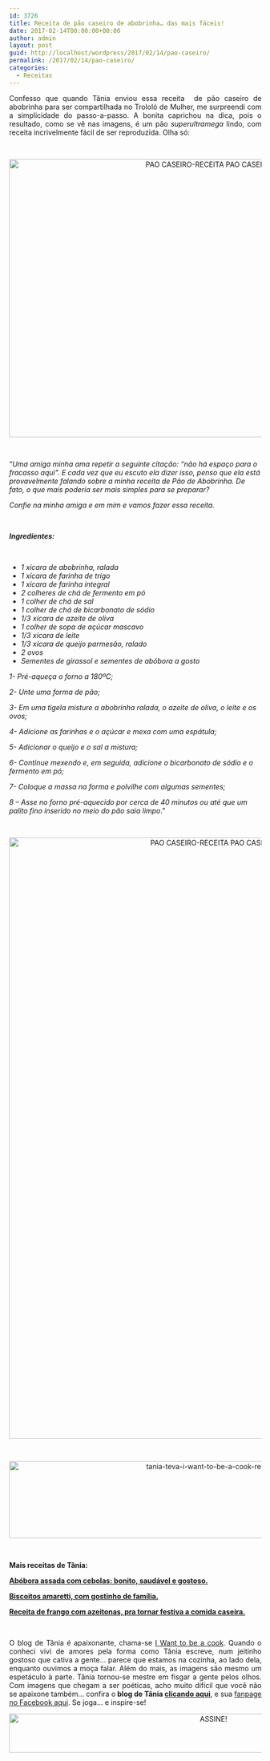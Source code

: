 ```yaml
---
id: 3726
title: Receita de pão caseiro de abobrinha… das mais fáceis!
date: 2017-02-14T00:00:00+00:00
author: admin
layout: post
guid: http://localhost/wordpress/2017/02/14/pao-caseiro/
permalink: /2017/02/14/pao-caseiro/
categories:
  - Receitas
---
```

<p align="justify">
  Confesso que quando Tânia enviou essa receita  de pão caseiro de abobrinha para ser compartilhada no Trololó de Mulher, me surpreendi com a simplicidade do passo-a-passo. A bonita caprichou na dica, pois o resultado, como se vê nas imagens, é um pão <em>superultramega</em> lindo, com receita incrivelmente fácil de ser reproduzida. Olha só:
</p>

&nbsp;

<p align="center">
  <img class="alignnone size-full wp-image-13477" src="http://www.trololodemulher.com.br/blog/wp-content/uploads/2017/02/PAO-CASEIRO-RECEITA-PAO-CASEIRO2.jpg" alt="PAO CASEIRO-RECEITA PAO CASEIRO[2]" width="800" height="555" />
</p>

&nbsp;

“_Uma amiga minha ama repetir a seguinte citação: “não há espaço para o fracasso aqui”. E cada vez que eu escuto ela dizer isso, penso que ela está provavelmente falando sobre a minha receita de Pão de Abobrinha. De fato, o que mais poderia ser mais simples para se preparar?_

_Confie na minha amiga e em mim e vamos fazer essa receita._

&nbsp;

**_Ingredientes:_**

&nbsp;

  * _1 xícara de abobrinha, ralada_ 
  * _1 xícara de farinha de trigo_ 
  * _1 xícara de farinha integral_ 
  * _2 colheres de chá de fermento em pó_ 
  * _1 colher de chá de sal_ 
  * _1 colher de chá de bicarbonato de sódio_ 
  * _1/3 xícara de azeite de oliva_ 
  *  _1 colher de sopa de açúcar mascavo_ 
  *  _1/3 xícara de leite_ 
  *  _1/3 xícara de queijo parmesão, ralado_ 
  * _2 ovos_ 
  * _Sementes de girassol e sementes de abóbora a gosto_

_1- Pré-aqueça o forno a 180ºC;_

_2- Unte uma forma de pão;_

_3- Em uma tigela misture a abobrinha ralada, o azeite de oliva, o leite e os ovos;_

_4- Adicione as farinhas e o açúcar e mexa com uma espátula;_

_5- Adicionar o queijo e o sal a mistura;_

_6- Continue mexendo e, em seguida, adicione o bicarbonato de sódio e o fermento em pó;_

_7- Coloque a massa na forma e polvilhe com algumas sementes;_

_8 – Asse no forno pré-aquecido por cerca de 40 minutos ou até que um palito fino inserido no meio do pão saia limpo_.”

&nbsp;

<p align="center">
  <img class="alignnone size-full wp-image-13476" src="http://www.trololodemulher.com.br/blog/wp-content/uploads/2017/02/PAO-CASEIRO-RECEITA-PAO-CASEIRO.jpg" alt="PAO CASEIRO-RECEITA PAO CASEIRO" width="800" height="1200" />
</p>

&nbsp;

<p align="center">
  <img class="alignnone size-full wp-image-13037" src="http://www.trololodemulher.com.br/blog/wp-content/uploads/2016/10/TANIA-TEVA-I-WANT-TO-BE-A-COOK-RECEITAS.jpg" alt="tania-teva-i-want-to-be-a-cook-receitas" width="800" height="154" />
</p>

&nbsp;

**Mais receitas de Tânia:**

<a href="http://www.trololodemulher.com.br/2017/02/07/abobora-assada/" target="_blank"><strong>Abóbora assada com cebolas: bonito, saudável e gostoso.</strong></a>

<a href="http://www.trololodemulher.com.br/2016/11/23/biscoitos-amaretti-com-gostinho-de-familia/" target="_blank"><strong>Biscoitos amaretti, com gostinho de família.</strong></a>

<a href="http://www.trololodemulher.com.br/2016/11/18/receita-de-frango/" target="_blank"><strong>Receita de frango com azeitonas, pra tornar festiva a comida caseira.</strong></a>

&nbsp;

<p align="justify">
  O blog de Tânia é apaixonante, chama-se <a href="https://iwanttobeacook.wordpress.com/" target="_blank">I Want to be a cook</a>. Quando o conheci vivi de amores pela forma como Tânia escreve, num jeitinho gostoso que cativa a gente… parece que estamos na cozinha, ao lado dela, enquanto ouvimos a moça falar. Além do mais, as imagens são mesmo um espetáculo à parte. Tânia tornou-se mestre em fisgar a gente pelos olhos. Com imagens que chegam a ser poéticas, acho muito difícil que você não se apaixone também… confira o<strong> blog de Tânia <a href="https://iwanttobeacook.wordpress.com/" target="_blank">clicando aqui</a></strong>, e sua <a href="https://www.facebook.com/Iwanttobeacook-818578268272846/" target="_blank">fanpage no Facebook aqui</a>. Se joga… e inspire-se!
</p>

<p align="center">
  <a href="http://feedburner.google.com/fb/a/mailverify?uri=blogbichafemea&loc=pt_BR" target="_blank"><img class="alignnone size-full wp-image-10439" src="http://www.trololodemulher.com.br/blog/wp-content/uploads/2014/09/ASSINE.png" alt="ASSINE!" width="800" height="78" /></a>
</p>

<p align="justify">